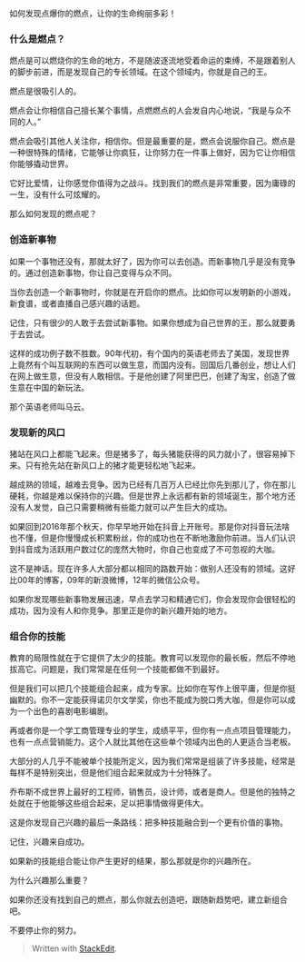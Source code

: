 
如何发现点爆你的燃点，让你的生命绚丽多彩！

### 什么是燃点？

燃点是可以燃烧你的生命的地方，不是随波逐流地受着命运的束缚，不是跟着别人的脚步前进，而是发现自己的专长领域。在这个领域内，你就是自己的王。

燃点是很吸引人的。

燃点会让你相信自己擅长某个事情，点燃燃点的人会发自内心地说，“我是与众不同的人。”

燃点会吸引其他人关注你，相信你。但是最重要的是，燃点会说服你自己。燃点是一种很特殊的情绪，它能够让你疯狂，让你努力在一件事上做好，因为它让你相信你能够撬动世界。

它好比爱情，让你感觉你值得为之战斗。找到我们的燃点是非常重要，因为庸碌的一生，没有什么可炫耀的。

那么如何发现的燃点呢？

###  创造新事物

如果一个事物还没有，那就太好了，因为你可以去创造。而新事物几乎是没有竞争的。通过创造新事物，你让自己变得与众不同。

当你去创造一个新事物时，你就是在开启你的燃点。比如你可以发明新的小游戏，新食谱，或者直播自己感兴趣的话题。

记住，只有很少的人敢于去尝试新事物。如果你想成为自己世界的王，那么就要勇于去尝试。

这样的成功例子数不胜数。90年代初，有个国内的英语老师去了美国，发现世界上竟然有个叫互联网的东西可以做生意，而国内没有。回国后几番创业，想让人们在网上做生意，但没有人敢相信。于是他创建了阿里巴巴，创建了淘宝，创造了做生意在中国的新玩法。

那个英语老师叫马云。

### 发现新的风口

猪站在风口上都能飞起来。但是猪多了，每头猪能获得的风力就小了，很容易掉下来。只有抢先站在新风口上的猪才能更轻松地飞起来。

越成熟的领域，越难去竞争。因为已经有几百万人已经比你先到那儿了，你在那儿硬耗，你越是难以保持你的兴趣。但是世界上永远都有新的领域诞生，那个地方还没有人发觉，自己只需要稍微有些能力就可以产生巨大的成功。

如果回到2016年那个秋天，你早早地开始在抖音上开账号。那是你对抖音玩法啥也不懂，但是你慢慢成长积累粉丝，你的成功也在不断地激励你前进。当人们认识到抖音成为活跃用户数过亿的庞然大物时，你自己也变成了不可忽视的大咖。

这不是神话。现在许多人大部分都以相同的路数开始：做别人还没有的领域。这好比00年的博客，09年的新浪微博，12年的微信公众号。

如果你发现哪些新事物发展迅速，早点去学习和精通它们，你会发现你会很轻松的成功，因为没有人和你竞争。那里正是你的新兴趣开始的地方。

### 组合你的技能

教育的局限性就在于它提供了太少的技能。教育可以发现你的最长板，然后不停地拔高它。问题是，我们常常是在任何一个技能都做不到最好。

但是我们可以把几个技能组合起来，成为专家。比如你在写作上很平庸，但是你挺幽默的。你不一定能获得诺贝尔文学奖，你也不能成为脱口秀大咖，但是你可以成为一个出色的喜剧电影编剧。

再或者你是一个学工商管理专业的学生，成绩平平，但你有一点点项目管理能力，也有一点点营销能力。这个人就比其他在这些单个领域内出色的人更适合当老板。

大部分的人几乎不能被单个技能所定义，因为我们常常是组装了许多技能，经常是每样不是特别突出，但是他们组合起来就成为十分特殊了。

乔布斯不成世界上最好的工程师，销售员，设计师，或者是商人。但是他的独特之处就在于他能够这些组合起来，足以把事情做得更伟大。

这是你发现自己兴趣的最后一条路线：把多种技能融合到一个更有价值的事物。

记住，兴趣来自成功。

如果新的技能组合能让你产生更好的结果，那么那就是你的兴趣所在。


为什么兴趣那么重要？




如果你还没有找到自己的燃点，那么你就去创造吧，跟随新趋势吧，建立新组合吧。

不要停止你的努力。


> Written with [StackEdit](https://stackedit.io/).
<!--stackedit_data:
eyJoaXN0b3J5IjpbLTE1NzM5NzE3MTUsNjM2MDgxMjRdfQ==
-->